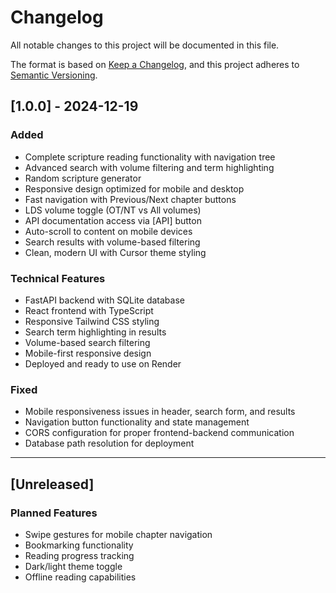 # Changelog

All notable changes to this project will be documented in this file.

The format is based on [Keep a Changelog](https://keepachangelog.com/en/1.0.0/),
and this project adheres to [Semantic Versioning](https://semver.org/spec/v2.0.0.html).

## [1.0.0] - 2024-12-19

### Added
- Complete scripture reading functionality with navigation tree
- Advanced search with volume filtering and term highlighting
- Random scripture generator
- Responsive design optimized for mobile and desktop
- Fast navigation with Previous/Next chapter buttons
- LDS volume toggle (OT/NT vs All volumes)
- API documentation access via [API] button
- Auto-scroll to content on mobile devices
- Search results with volume-based filtering
- Clean, modern UI with Cursor theme styling

### Technical Features
- FastAPI backend with SQLite database
- React frontend with TypeScript
- Responsive Tailwind CSS styling
- Search term highlighting in results
- Volume-based search filtering
- Mobile-first responsive design
- Deployed and ready to use on Render

### Fixed
- Mobile responsiveness issues in header, search form, and results
- Navigation button functionality and state management
- CORS configuration for proper frontend-backend communication
- Database path resolution for deployment

---

## [Unreleased]

### Planned Features
- Swipe gestures for mobile chapter navigation
- Bookmarking functionality
- Reading progress tracking
- Dark/light theme toggle
- Offline reading capabilities 